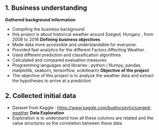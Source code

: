 ## **1. Business understanding**
**Gathered background information**
- Compiling the business background
- this project is about historical weather around Szeged, Hungary , from 2006 to 2016
**Defining business objectives**
- Made data more accessible and understandable for everyone.
- Provided fast analytics for the different Factors Affecting Weather .
- Used different prediction and classification algorithms
- Calculated and compared evaluation measures
- Programming languages and libraries : python ( Numpy, pandas, matplotlib, seaborn, tensorflow, scikitlearn)
**Objective of the project**
- The objective of this project is to analyze the weather data and extract the hypotheses to arrive at a prediction
 
## **2. Collected initial data**
- Dataset from Kaggle : https://www.kaggle.com/budincsevity/szeged-weather
**Data Exploration**
- Exploration is to understand how all these columns are related and the value structures so the correlation between these data
